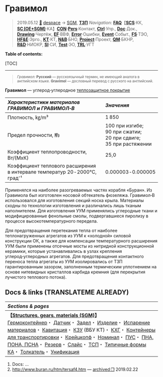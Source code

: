 # Гравимол
> 2019.05.12 [🚀](../../index/index.md) [despace](index.md) → [SGM](sc.md), **[ТЗП](hs.md)**
> *Navigation:*
> **[FAQ](faq.md)**【**[SCS](scs.md)**·КК, **[SC (OE+SGM)](sc.md)**·КА】**[CON](contact.md)·[Pers](person.md)**·Контакт, **[Ctrl](control.md)**·Упр., **[Doc](doc.md)**·Док., **[Drawing](drawing.md)**·Чертёж, **[EF](ef.md)**·ВВФ, **[Error](error.md)**·Ошибки, **[Event](event.md)**·Событ., **[FS](fs.md)**·ТЭО, **[HF&E](hfe.md)**·Эрго., **[KT](kt.md)**·КТ, **[N&B](nnb.md)**·БНО, **[Project](project.md)**·Проект, **[QM](qm.md)**·БКНР, **[R&D](rnd.md)**·НИОКР, **[SI](si.md)**·СИ, **[Test](test.md)**·ЭО, **[TRL](trl.md)**·УГТ

**Table of contents:**

[TOC]

---

> <small>*Гравимол:* **Русский** — русскоязычный термин, не имеющий аналога в английском языке. **Gravimol** — дословный перевод с русского на английский.</small>

**Гравимол** — углерод‑углеродное [теплозащитное покрытие](hs.md)

|*Характеристики материалов<br> ГРАВИМОЛ и ГРАВИМОЛ‑В*|*Значения*|
|:-|:-|
|Плотность, ㎏/m³|1 850|
|Предел прочности, ㎫|100 при изгибе;<br> 90 при сжатии;<br> 20 при сдвиге;<br> 35 при растяжении|
|Коэффициент теплопроводности, Вт/(МхК)|25,0|
|Коэффициент теплового расширения<br> в интервале температур 20 ‑ 2000℃, град⁻¹|0.000003 ‑ 0.000005|

Применялся на наиболее разогреваемых частях корабля «Буран». Из Гравимола был изготовлен носовой обтекатель фюзеляжа. Гравимол‑В использовался для изготовления секций носка крыла. Материалы сходны по технологии изготовления и различались лишь тканым наполнителем. Для изготовления УУМ применялись углеродные ткани и модифицированные фенольные смолы, подвергавшиеся пиролизу в процессе высокотемпературного передела.

Для предотвращения перетекания тепла от наиболее теплонагруженных агрегатов из УУМ к «холодной» силовой конструкции ОК, а также для компенсации температурного расширения УУМ были применены отсечные мосты из нитридной конструкционной керамики, которые устанавливались в узлах крепления углерод‑углеродных агрегатов. Для предотвращения контактного переноса тепла агрегаты из УУМ изолировались от ТЗП гарантированным зазором, заполненным термическим уплотнением на основе нитевидных кристаллов карбида кремния (для перекрытия лучистого теплового потока).



## Docs & links (TRANSLATEME ALREADY)
|*Sections & pages*|
|:-|
|**【[Structures, gears, materials (SGM)](sc.md)】**<br> [Гермоконтейнер](гермоконтейнер.md)・ [Датчик](sensor.md)・ [Задел](margin.md)・ [Изделие](unit.md)・ [Испарение материалов](matc.md)・ [Кавитация](cavitation.md)・ [КЗУ](cinu.md) (ВБУ КТ)・ [КХГ](cgs.md)・ [Контейнеры для транспортировки](ship_contain.md)・ [Крейцкопф](crosshead.md)・ [Номинал](nominal.md)・ [ПУС](lag.md)・ [ПНА, ПОНА, ПСНА](devd.md)・ [Резерв](reserve.md)・ [Слайс](слайс.md)・ [ТСП](tsp.md)・ [Типичные формы КА](sc.md)・ [Толкатель](толкатель.md)・ [Унификация](commonality.md)|

   1. Docs: …
   1. <http://www.buran.ru/htm/tersaf4.htm> — [archived ❐](f/sgm/buran_ru_tersaf4.pdf) 2019.02.22
